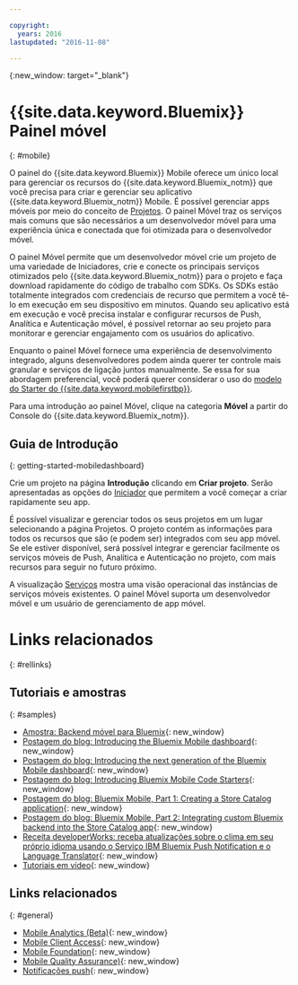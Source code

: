 ```yaml
---

copyright:
  years: 2016
lastupdated: "2016-11-08"

---
```

{:new_window: target="_blank"}

# {{site.data.keyword.Bluemix}} Painel móvel
{: #mobile}

O painel do {{site.data.keyword.Bluemix}} Mobile oferece um único local para gerenciar os recursos do {{site.data.keyword.Bluemix_notm}} que você precisa para criar e gerenciar seu aplicativo {{site.data.keyword.Bluemix_notm}} Mobile. 
É possível gerenciar apps móveis por meio do conceito de
[Projetos](projects.html). O painel Móvel traz os serviços mais comuns que são necessários a um desenvolvedor móvel para uma experiência única e conectada que foi otimizada para o desenvolvedor móvel.

O painel Móvel permite que um desenvolvedor móvel crie um projeto de uma variedade
de Iniciadores, crie e conecte os principais serviços otimizados pelo
{{site.data.keyword.Bluemix_notm}} para o projeto e faça download rapidamente
do código de trabalho com SDKs. Os SDKs estão totalmente integrados com credenciais de
recurso que permitem a você tê-lo em execução em seu dispositivo em minutos. Quando seu
aplicativo está em execução e você precisa instalar e configurar recursos de Push,
Analítica e Autenticação móvel, é possível retornar ao seu projeto para monitorar e
gerenciar engajamento com os usuários do aplicativo.

Enquanto o painel Móvel fornece uma experiência de desenvolvimento integrado, alguns desenvolvedores podem ainda querer ter controle mais granular e serviços de ligação juntos manualmente. Se essa for sua abordagem preferencial, você poderá querer considerar o uso do [modelo do Starter do {{site.data.keyword.mobilefirstbp}}](try_mobile.html).


<!--With {{site.data.keyword.Bluemix}} Mobile services, you can incorporate pre-built, managed, and scalable cloud services into your mobile applications. You can focus on building your mobile apps, instead of the complexities of managing the back-end infrastructure.

The Mobile dashboard provides an integrated experience on {{site.data.keyword.Bluemix_notm}} where you can create mobile projects easily from within the dashboard.
-->


Para uma introdução ao painel Móvel, clique na categoria **Móvel** a partir do Console do {{site.data.keyword.Bluemix_notm}}.


## Guia de Introdução
{: getting-started-mobiledashboard}

Crie um projeto na página **Introdução** clicando em **Criar projeto**. Serão apresentadas as opções do [Iniciador](starters.html) que permitem a você começar a criar rapidamente seu app.

É possível visualizar e gerenciar todos os seus projetos em um
lugar selecionando a página Projetos. O projeto contém as informações
para todos os recursos que são (e podem ser) integrados com seu app
móvel. Se ele estiver disponível, será possível integrar e
gerenciar facilmente os serviços móveis de Push, Analítica e
Autenticação no projeto, com mais recursos para seguir no futuro próximo.

A visualização [Serviços](services.html) mostra uma visão
operacional das instâncias de serviços móveis existentes. O painel Móvel suporta um
desenvolvedor móvel e um usuário de gerenciamento de app móvel.


<!--You can also discover the {{site.data.keyword.Bluemix_notm}} Mobile offerings, link to the Mobile documentation and get answers from our {{site.data.keyword.Bluemix_notm}} Mobile services community on Stack Overflow.-->


# Links relacionados
{: #rellinks}

## Tutoriais e amostras
{: #samples}

* [Amostra: Backend móvel para Bluemix](https://github.com/ibm-bluemix-mobile-services/mobiledashboard-storecatalog-backend){: new_window}
* [Postagem do blog: Introducing the Bluemix Mobile
dashboard](https://developer.ibm.com/bluemix/2016/07/08/new-bluemix-mobile-dashboard/){: new_window}
* [Postagem
do blog: Introducing the next generation of the Bluemix Mobile dashboard](https://www.ibm.com/blogs/bluemix/2016/10/next-gen-bluemix-mobile-dashboard/){: new_window}
* [Postagem
do blog: Introducing Bluemix Mobile Code Starters](https://www.ibm.com/blogs/bluemix/2016/10/rapid-dev-with-mobile-code-starters/){: new_window}
* [Postagem do blog: Bluemix
Mobile, Part 1: Creating a Store Catalog application](https://developer.ibm.com/bluemix/2016/07/13/bluemix-mobile-creating-store-catalog-app-part1/){: new_window}
* [Postagem do blog: Bluemix
Mobile, Part 2: Integrating custom Bluemix backend into the Store Catalog app](https://developer.ibm.com/bluemix/2016/07/14/bluemix-mobile-integrating-custom-backend-part2/){: new_window}
* [Receita developerWorks: receba atualizações sobre o clima em seu próprio idioma usando o Serviço IBM Bluemix Push Notification e o Language
Translator](https://developer.ibm.com/recipes/tutorials/receive-weather-updates-in-your-own-language-using-ibm-bluemix-push-notification-service-and-language-translator/){: new_window}
* [Tutoriais em vídeo](https://www.youtube.com/channel/UCRW4t4Hzm9gzuiq5naERkCw){: new_window}

## Links relacionados
{: #general}

* [Mobile Analytics (Beta)](/docs/services/mobileanalytics/index.html){: new_window}
* [Mobile Client Access](/docs/services/mobileaccess/index.html){: new_window}
* [Mobile Foundation](/docs/services/mobilefoundation/index.html){: new_window}
* [Mobile Quality Assurance)](/docs/services/MobileQualityAssurance/index.html){: new_window}
* [Notificações push](/docs/services/mobilepush/index.html){: new_window}
